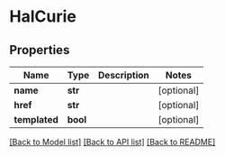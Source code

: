 # HalCurie

## Properties
Name | Type | Description | Notes
------------ | ------------- | ------------- | -------------
**name** | **str** |  | [optional] 
**href** | **str** |  | [optional] 
**templated** | **bool** |  | [optional] 

[[Back to Model list]](../README.md#documentation-for-models) [[Back to API list]](../README.md#documentation-for-api-endpoints) [[Back to README]](../README.md)


